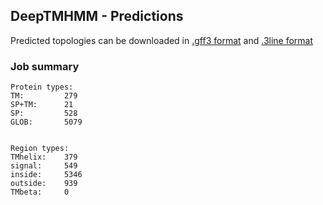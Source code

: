 ## DeepTMHMM - Predictions
Predicted topologies can be downloaded in [.gff3 format](TMRs.gff3) and [.3line format](predicted_topologies.3line)
### Job summary
```
Protein types:
TM:			279
SP+TM:		21
SP:			528
GLOB:		5079


Region types:
TMhelix:	379
signal:		549
inside:		5346
outside:	939
TMbeta:		0
```
